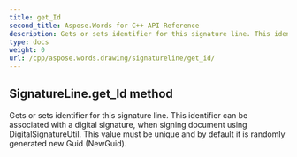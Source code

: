 ```yaml
---
title: get_Id
second_title: Aspose.Words for C++ API Reference
description: Gets or sets identifier for this signature line. This identifier can be associated with a digital signature, when signing document using DigitalSignatureUtil. This value must be unique and by default it is randomly generated new Guid (NewGuid). 
type: docs
weight: 0
url: /cpp/aspose.words.drawing/signatureline/get_id/
---
```

## SignatureLine.get_Id method


Gets or sets identifier for this signature line. This identifier can be associated with a digital signature, when signing document using DigitalSignatureUtil. This value must be unique and by default it is randomly generated new Guid (NewGuid). 

